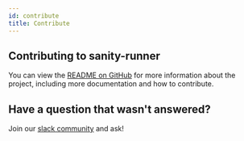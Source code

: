 ```yaml
---
id: contribute
title: Contribute
---
```


## Contributing to sanity-runner
You can view the [README on GitHub](http://github.com/tophat/sanity-runner) for more information about the project, including more documentation and how to contribute.

## Have a question that wasn't answered?

Join our [slack community](https://opensource.tophat.com/slack) and ask!
